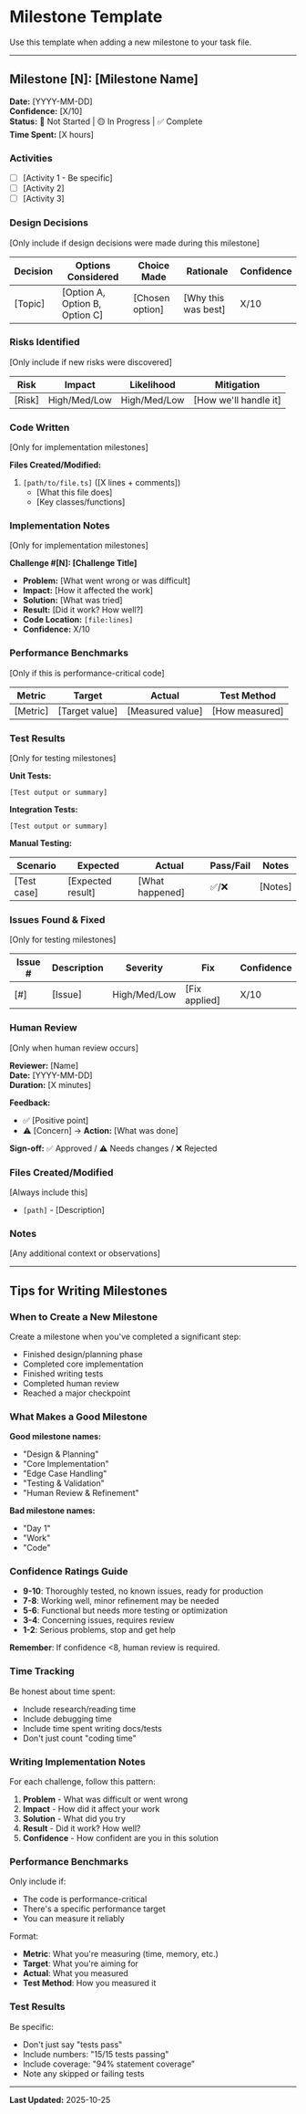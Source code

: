 # Milestone Template

Use this template when adding a new milestone to your task file.

---

## Milestone [N]: [Milestone Name]
**Date:** [YYYY-MM-DD]  
**Confidence:** [X/10]  
**Status:** 🔵 Not Started | 🟡 In Progress | ✅ Complete  
**Time Spent:** [X hours]  

### Activities
- [ ] [Activity 1 - Be specific]
- [ ] [Activity 2]
- [ ] [Activity 3]

### Design Decisions
[Only include if design decisions were made during this milestone]

| Decision | Options Considered | Choice Made | Rationale | Confidence |
|----------|-------------------|-------------|-----------|------------|
| [Topic] | [Option A, Option B, Option C] | [Chosen option] | [Why this was best] | X/10 |

### Risks Identified
[Only include if new risks were discovered]

| Risk | Impact | Likelihood | Mitigation |
|------|--------|------------|------------|
| [Risk] | High/Med/Low | High/Med/Low | [How we'll handle it] |

### Code Written
[Only for implementation milestones]

**Files Created/Modified:**
1. `[path/to/file.ts]` ([X lines + comments])
   - [What this file does]
   - [Key classes/functions]

### Implementation Notes
[Only for implementation milestones]

**Challenge #[N]: [Challenge Title]**
- **Problem:** [What went wrong or was difficult]
- **Impact:** [How it affected the work]
- **Solution:** [What was tried]
- **Result:** [Did it work? How well?]
- **Code Location:** `[file:lines]`
- **Confidence:** X/10

### Performance Benchmarks
[Only if this is performance-critical code]

| Metric | Target | Actual | Test Method |
|--------|--------|--------|-------------|
| [Metric] | [Target value] | [Measured value] | [How measured] |

### Test Results
[Only for testing milestones]

**Unit Tests:**
```
[Test output or summary]
```

**Integration Tests:**
```
[Test output or summary]
```

**Manual Testing:**

| Scenario | Expected | Actual | Pass/Fail | Notes |
|----------|----------|--------|-----------|-------|
| [Test case] | [Expected result] | [What happened] | ✅/❌ | [Notes] |

### Issues Found & Fixed
[Only for testing milestones]

| Issue # | Description | Severity | Fix | Confidence |
|---------|-------------|----------|-----|------------|
| [#] | [Issue] | High/Med/Low | [Fix applied] | X/10 |

### Human Review
[Only when human review occurs]

**Reviewer:** [Name]  
**Date:** [YYYY-MM-DD]  
**Duration:** [X minutes]

**Feedback:**
- ✅ [Positive point]
- ⚠️ [Concern] → **Action:** [What was done]

**Sign-off:** ✅ Approved / ⚠️ Needs changes / ❌ Rejected

### Files Created/Modified
[Always include this]
- `[path]` - [Description]

### Notes
[Any additional context or observations]

---

## Tips for Writing Milestones

### When to Create a New Milestone

Create a milestone when you've completed a significant step:
- Finished design/planning phase
- Completed core implementation
- Finished writing tests
- Completed human review
- Reached a major checkpoint

### What Makes a Good Milestone

**Good milestone names:**
- "Design & Planning"
- "Core Implementation"
- "Edge Case Handling"
- "Testing & Validation"
- "Human Review & Refinement"

**Bad milestone names:**
- "Day 1"
- "Work"
- "Code"

### Confidence Ratings Guide

- **9-10**: Thoroughly tested, no known issues, ready for production
- **7-8**: Working well, minor refinement may be needed
- **5-6**: Functional but needs more testing or optimization
- **3-4**: Concerning issues, requires review
- **1-2**: Serious problems, stop and get help

**Remember**: If confidence <8, human review is required.

### Time Tracking

Be honest about time spent:
- Include research/reading time
- Include debugging time
- Include time spent writing docs/tests
- Don't just count "coding time"

### Writing Implementation Notes

For each challenge, follow this pattern:
1. **Problem** - What was difficult or went wrong
2. **Impact** - How did it affect your work
3. **Solution** - What did you try
4. **Result** - Did it work? How well?
5. **Confidence** - How confident are you in this solution

### Performance Benchmarks

Only include if:
- The code is performance-critical
- There's a specific performance target
- You can measure it reliably

Format:
- **Metric**: What you're measuring (time, memory, etc.)
- **Target**: What you're aiming for
- **Actual**: What you measured
- **Test Method**: How you measured it

### Test Results

Be specific:
- Don't just say "tests pass"
- Include numbers: "15/15 tests passing"
- Include coverage: "94% statement coverage"
- Note any skipped or failing tests

---

**Last Updated:** 2025-10-25
